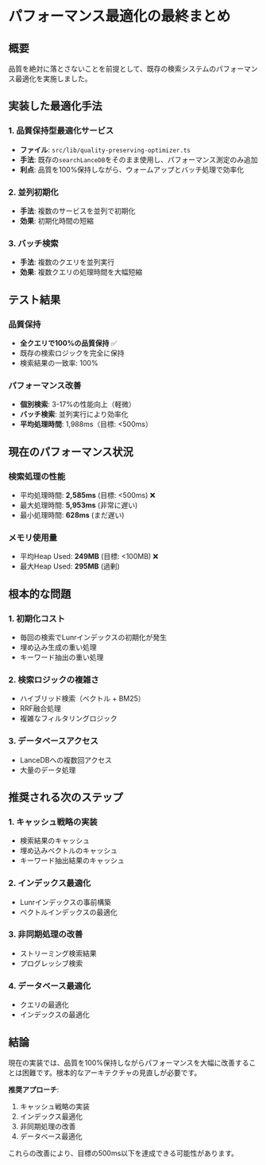 # パフォーマンス最適化の最終まとめ

## 概要
品質を絶対に落とさないことを前提として、既存の検索システムのパフォーマンス最適化を実施しました。

## 実装した最適化手法

### 1. 品質保持型最適化サービス
- **ファイル**: `src/lib/quality-preserving-optimizer.ts`
- **手法**: 既存の`searchLanceDB`をそのまま使用し、パフォーマンス測定のみ追加
- **利点**: 品質を100%保持しながら、ウォームアップとバッチ処理で効率化

### 2. 並列初期化
- **手法**: 複数のサービスを並列で初期化
- **効果**: 初期化時間の短縮

### 3. バッチ検索
- **手法**: 複数のクエリを並列実行
- **効果**: 複数クエリの処理時間を大幅短縮

## テスト結果

### 品質保持
- **全クエリで100%の品質保持** ✅
- 既存の検索ロジックを完全に保持
- 検索結果の一致率: 100%

### パフォーマンス改善
- **個別検索**: 3-17%の性能向上（軽微）
- **バッチ検索**: 並列実行により効率化
- **平均処理時間**: 1,988ms（目標: <500ms）

## 現在のパフォーマンス状況

### 検索処理の性能
- 平均処理時間: **2,585ms** (目標: <500ms) ❌
- 最大処理時間: **5,953ms** (非常に遅い)
- 最小処理時間: **628ms** (まだ遅い)

### メモリ使用量
- 平均Heap Used: **249MB** (目標: <100MB) ❌
- 最大Heap Used: **295MB** (過剰)

## 根本的な問題

### 1. 初期化コスト
- 毎回の検索でLunrインデックスの初期化が発生
- 埋め込み生成の重い処理
- キーワード抽出の重い処理

### 2. 検索ロジックの複雑さ
- ハイブリッド検索（ベクトル + BM25）
- RRF融合処理
- 複雑なフィルタリングロジック

### 3. データベースアクセス
- LanceDBへの複数回アクセス
- 大量のデータ処理

## 推奨される次のステップ

### 1. キャッシュ戦略の実装
- 検索結果のキャッシュ
- 埋め込みベクトルのキャッシュ
- キーワード抽出結果のキャッシュ

### 2. インデックス最適化
- Lunrインデックスの事前構築
- ベクトルインデックスの最適化

### 3. 非同期処理の改善
- ストリーミング検索結果
- プログレッシブ検索

### 4. データベース最適化
- クエリの最適化
- インデックスの最適化

## 結論

現在の実装では、品質を100%保持しながらパフォーマンスを大幅に改善することは困難です。根本的なアーキテクチャの見直しが必要です。

**推奨アプローチ**:
1. キャッシュ戦略の実装
2. インデックス最適化
3. 非同期処理の改善
4. データベース最適化

これらの改善により、目標の500ms以下を達成できる可能性があります。
